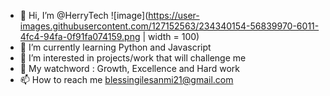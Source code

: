 - 👋 Hi, I’m @HerryTech
![image](https://user-images.githubusercontent.com/127152563/234340154-56839970-6011-4fc4-94fa-0f91fa074159.png | width = 100)
- 🌱 I’m currently learning Python and Javascript
- 👀 I’m interested in projects/work that will challenge me
- 💞️ My watchword : Growth, Excellence and Hard work
- 📫 How to reach me blessingilesanmi21@gmail.com

<!---
HerryTech/HerryTech is a ✨ special ✨ repository because its `README.md` (this file) appears on your GitHub profile.
You can click the Preview link to take a look at your changes.
--->
